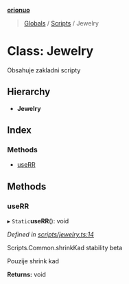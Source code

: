 **[orionuo](../README.md)**

> [Globals](../globals.md) / [Scripts](../modules/scripts.md) / Jewelry

# Class: Jewelry

Obsahuje zakladni scripty

## Hierarchy

* **Jewelry**

## Index

### Methods

* [useRR](scripts.jewelry.md#userr)

## Methods

### useRR

▸ `Static`**useRR**(): void

*Defined in [scripts/jewelry.ts:14](https://github.com/msviha/orionuo/blob/4da48c7/src/scripts/jewelry.ts#L14)*

Scripts.Common.shrinkKad
stability beta

Pouzije shrink kad

**Returns:** void
